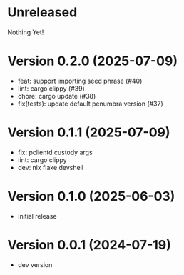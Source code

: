 # Unreleased

Nothing Yet!

# Version 0.2.0 (2025-07-09)

* feat: support importing seed phrase (#40)
* lint: cargo clippy (#39)
* chore: cargo update (#38)
* fix(tests): update default penumbra version (#37) 

# Version 0.1.1 (2025-07-09)

* fix: pclientd custody args
* lint: cargo clippy
* dev: nix flake devshell

# Version 0.1.0 (2025-06-03)

* initial release

# Version 0.0.1 (2024-07-19)

* dev version
